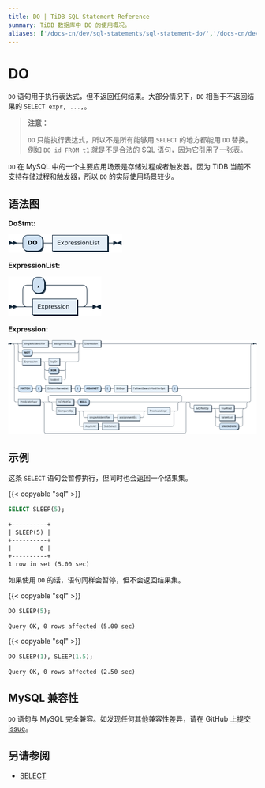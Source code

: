 ```yaml
---
title: DO | TiDB SQL Statement Reference
summary: TiDB 数据库中 DO 的使用概况。
aliases: ['/docs-cn/dev/sql-statements/sql-statement-do/','/docs-cn/dev/reference/sql/statements/do/']
---
```


# DO

`DO` 语句用于执行表达式，但不返回任何结果。大部分情况下，`DO` 相当于不返回结果的 `SELECT expr, ...,`。

> **注意：**
>
> `DO` 只能执行表达式，所以不是所有能够用 `SELECT` 的地方都能用 `DO` 替换。例如 `DO id FROM t1` 就是不是合法的 SQL 语句，因为它引用了一张表。

`DO` 在 MySQL 中的一个主要应用场景是存储过程或者触发器。因为 TiDB 当前不支持存储过程和触发器，所以 `DO` 的实际使用场景较少。

## 语法图

**DoStmt:**

![DoStmt](/media/sqlgram/DoStmt.png)

**ExpressionList:**

![ExpressionList](/media/sqlgram/ExpressionList.png)

**Expression:**

![Expression](/media/sqlgram/Expression.png)

## 示例

这条 `SELECT` 语句会暂停执行，但同时也会返回一个结果集。

{{< copyable "sql" >}}

```sql
SELECT SLEEP(5);
```

```
+----------+
| SLEEP(5) |
+----------+
|        0 |
+----------+
1 row in set (5.00 sec)
```

如果使用 `DO` 的话，语句同样会暂停，但不会返回结果集。

{{< copyable "sql" >}}

```sql
DO SLEEP(5);
```

```
Query OK, 0 rows affected (5.00 sec)
```

{{< copyable "sql" >}}

```sql
DO SLEEP(1), SLEEP(1.5);
```

```
Query OK, 0 rows affected (2.50 sec)
```

## MySQL 兼容性

`DO` 语句与 MySQL 完全兼容。如发现任何其他兼容性差异，请在 GitHub 上提交 [issue](https://github.com/pingcap/tidb/issues/new/choose)。

## 另请参阅

* [SELECT](/sql-statements/sql-statement-select.md)
